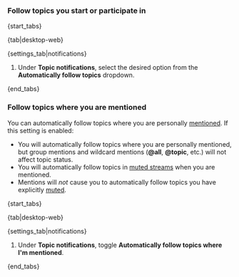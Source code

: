 ### Follow topics you start or participate in

{start_tabs}

{tab|desktop-web}

{settings_tab|notifications}

1. Under **Topic notifications**, select the desired option from the
   **Automatically follow topics** dropdown.

{end_tabs}

### Follow topics where you are mentioned

You can automatically follow topics where you are personally
[mentioned](/help/mention-a-user-or-group). If this setting is enabled:

- You will automatically follow topics where you are personally mentioned, but
  group mentions and wildcard mentions (**@all**, **@topic**, etc.) will not
  affect topic status.
- You will automatically follow topics in [muted streams](/help/mute-a-stream)
  when you are mentioned.
- Mentions will *not* cause you to automatically follow topics you have
  explicitly [muted](/help/mute-a-topic).

{start_tabs}

{tab|desktop-web}

{settings_tab|notifications}

1. Under **Topic notifications**, toggle **Automatically follow topics where I'm
   mentioned**.

{end_tabs}
